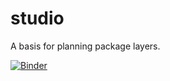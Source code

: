 # studio

A basis for planning package layers.

[![Binder](https://mybinder.org/badge.svg)](https://mybinder.org/v2/gh/brooksambrose/studio/master?urlpath=rstudio)
